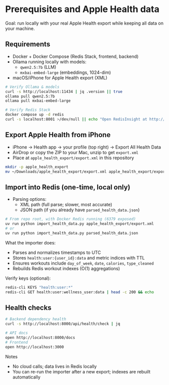 # Prerequisites and Apple Health data

Goal: run locally with your real Apple Health export while keeping all data on your machine.

## Requirements

- Docker + Docker Compose (Redis Stack, frontend, backend)
- Ollama running locally with models:
  - `qwen2.5:7b` (LLM)
  - `mxbai-embed-large` (embeddings, 1024-dim)
- macOS/iPhone for Apple Health export (XML)

```bash path=null start=null
# Verify Ollama & models
curl -s http://localhost:11434 | jq .version || true
ollama pull qwen2.5:7b
ollama pull mxbai-embed-large

# Verify Redis Stack
docker compose up -d redis
curl -s localhost:8001 >/dev/null || echo "Open RedisInsight at http://localhost:8001"
```

## Export Apple Health from iPhone

- iPhone → Health app → your profile (top right) → Export All Health Data
- AirDrop or copy the ZIP to your Mac, unzip to get `export.xml`
- Place at `apple_health_export/export.xml` in this repository

```bash path=null start=null
mkdir -p apple_health_export
mv ~/Downloads/apple_health_export/export.xml apple_health_export/export.xml
```

## Import into Redis (one-time, local only)

- Parsing options:
  - XML path (full parse; slower, most accurate)
  - JSON path (if you already have `parsed_health_data.json`)

```bash path=null start=null
# From repo root, with Docker Redis running (6379 exposed)
uv run python import_health_data.py apple_health_export/export.xml
# or
uv run python import_health_data.py parsed_health_data.json
```

What the importer does:
- Parses and normalizes timestamps to UTC
- Stores `health:user:{user_id}:data` and metric indices with TTL
- Ensures workouts include `day_of_week`, `date`, `calories`, `type_cleaned`
- Rebuilds Redis workout indexes (O(1) aggregations)

Verify keys (optional):
```bash path=null start=null
redis-cli KEYS "health:user:*"
redis-cli GET health:user:wellness_user:data | head -c 200 && echo
```

## Health checks

```bash path=null start=null
# Backend dependency health
curl -s http://localhost:8000/api/health/check | jq

# API docs
open http://localhost:8000/docs
# Frontend
open http://localhost:3000
```

Notes
- No cloud calls; data lives in Redis locally
- You can re-run the importer after a new export; indexes are rebuilt automatically
